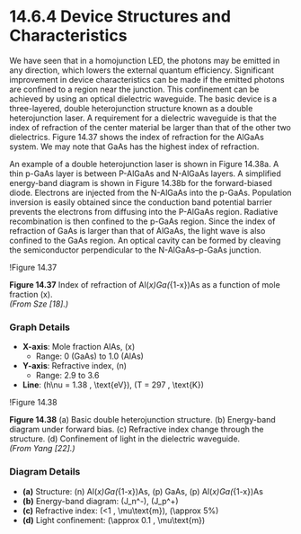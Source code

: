 # 14.6.4 Device Structures and Characteristics

We have seen that in a homojunction LED, the photons may be emitted in any direction, which lowers the external quantum efficiency. Significant improvement in device characteristics can be made if the emitted photons are confined to a region near the junction. This confinement can be achieved by using an optical dielectric waveguide. The basic device is a three-layered, double heterojunction structure known as a double heterojunction laser. A requirement for a dielectric waveguide is that the index of refraction of the center material be larger than that of the other two dielectrics. Figure 14.37 shows the index of refraction for the AlGaAs system. We may note that GaAs has the highest index of refraction.

An example of a double heterojunction laser is shown in Figure 14.38a. A thin p-GaAs layer is between P-AlGaAs and N-AlGaAs layers. A simplified energy-band diagram is shown in Figure 14.38b for the forward-biased diode. Electrons are injected from the N-AlGaAs into the p-GaAs. Population inversion is easily obtained since the conduction band potential barrier prevents the electrons from diffusing into the P-AlGaAs region. Radiative recombination is then confined to the p-GaAs region. Since the index of refraction of GaAs is larger than that of AlGaAs, the light wave is also confined to the GaAs region. An optical cavity can be formed by cleaving the semiconductor perpendicular to the N-AlGaAs–p-GaAs junction.

!Figure 14.37

**Figure 14.37** Index of refraction of Al\(_x\)Ga\(_{1-x}\)As as a function of mole fraction \(x\).  
*(From Sze [18].)*

### Graph Details

- **X-axis**: Mole fraction AlAs, \(x\)
  - Range: 0 (GaAs) to 1.0 (AlAs)
- **Y-axis**: Refractive index, \(n\)
  - Range: 2.9 to 3.6
- **Line**: \(h\nu = 1.38 \, \text{eV}\), \(T = 297 \, \text{K}\)

!Figure 14.38

**Figure 14.38** (a) Basic double heterojunction structure. (b) Energy-band diagram under forward bias. (c) Refractive index change through the structure. (d) Confinement of light in the dielectric waveguide.  
*(From Yang [22].)*

### Diagram Details

- **(a)** Structure: \(n\) Al\(_x\)Ga\(_{1-x}\)As, \(p\) GaAs, \(p\) Al\(_x\)Ga\(_{1-x}\)As
- **(b)** Energy-band diagram: \(J_n^-\), \(J_p^+\)
- **(c)** Refractive index: \(<1 \, \mu\text{m}\), \(\approx 5\%\)
- **(d)** Light confinement: \(\approx 0.1 \, \mu\text{m}\)